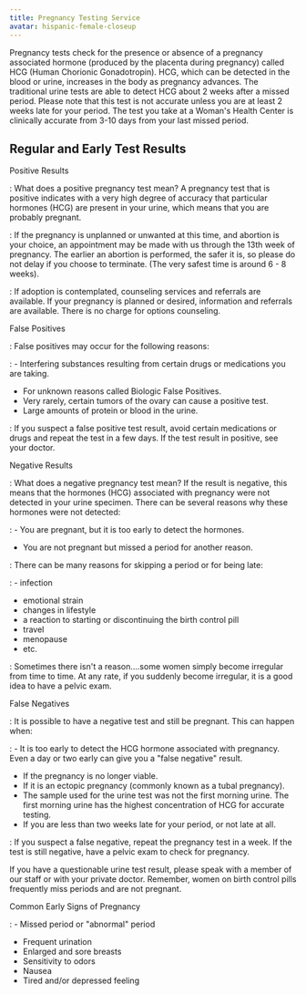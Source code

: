 ```yaml
---
title: Pregnancy Testing Service
avatar: hispanic-female-closeup
---
```


Pregnancy tests check for the presence or absence of a pregnancy
associated hormone (produced by the placenta during pregnancy) called
HCG (Human Chorionic Gonadotropin).  HCG, which can be detected in the
blood or urine, increases in the body as pregnancy advances.  The
traditional urine tests are able to detect HCG about 2 weeks after a
missed period.  Please note that this test is not accurate unless you
are at least 2 weeks late for your period.  The test you take at a
Woman's Health Center is clinically accurate from 3-10 days from your
last missed period.

Regular and Early Test Results
------------------------------

Positive Results

: What does a positive pregnancy test mean?  A pregnancy test that is
positive indicates with a very high degree of accuracy that particular
hormones (HCG) are present in your urine, which means that you are
probably pregnant.

: If the pregnancy is unplanned or unwanted at this time, and abortion
is your choice, an appointment may be made with us through the 13th week
of pregnancy.  The earlier an abortion is performed, the safer it is, so
please do not delay if you choose to terminate.  (The very safest time
is around 6 - 8 weeks).

: If adoption is contemplated, counseling services and referrals are
available.  If your pregnancy is planned or desired, information and
referrals are available.  There is no charge for options counseling.

False Positives

: False positives may occur for the following reasons:

: - Interfering substances resulting from certain drugs or medications
  you are taking.
- For unknown reasons called Biologic False Positives.
- Very rarely, certain tumors of the ovary can cause a positive test.
- Large amounts of protein or blood in the urine.

: If you suspect a false positive test result, avoid certain medications
or drugs and repeat the test in a few days.  If the test result in
positive, see your doctor.

Negative Results

: What does a negative pregnancy test mean?  If the result is negative,
  this means that the hormones (HCG) associated with pregnancy were not
  detected in your urine specimen.  There can be several reasons why
  these hormones were not detected:

: - You are pregnant, but it is too early to detect the hormones.
- You are not pregnant but missed a period for another reason.

: There can be many reasons for skipping a period or for being late:

: - infection
- emotional strain
- changes in lifestyle
- a reaction to starting or discontinuing the birth control pill
- travel
- menopause
- etc.

: Sometimes there isn't a reason....some women simply become irregular
from time to time.  At any rate, if you suddenly become irregular, it is
a good idea to have a pelvic exam.

False Negatives

: It is possible to have a negative test and still be pregnant.  This
can happen when:

: - It is too early to detect the HCG hormone associated with pregnancy.
  Even a day or two early can give you a "false negative" result.
- If the pregnancy is no longer viable.
- If it is an ectopic pregnancy (commonly known as a tubal pregnancy).
- The sample used for the urine test was not the first morning urine.
  The first morning urine has the highest concentration of HCG for
  accurate testing.
- If you are less than two weeks late for your period, or not late at
  all.

: If you suspect a false negative, repeat the pregnancy test in a week.
If the test is still negative, have a pelvic exam to check for
pregnancy.

If you have a questionable urine test result, please speak with a member
of our staff or with your private doctor.  Remember, women on birth
control pills frequently miss periods and are not pregnant.

Common Early Signs of Pregnancy

: - Missed period or "abnormal" period
- Frequent urination
- Enlarged and sore breasts
- Sensitivity to odors
- Nausea
- Tired and/or depressed feeling

